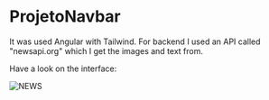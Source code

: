 # ProjetoNavbar

It was used Angular with Tailwind. For backend I used an API called "newsapi.org" which I get the images and text from.

Have a look on the interface:

![NEWS](https://user-images.githubusercontent.com/86082589/196568732-c62b5a71-9b4c-46f9-b634-3b2cf7830c9f.png)

